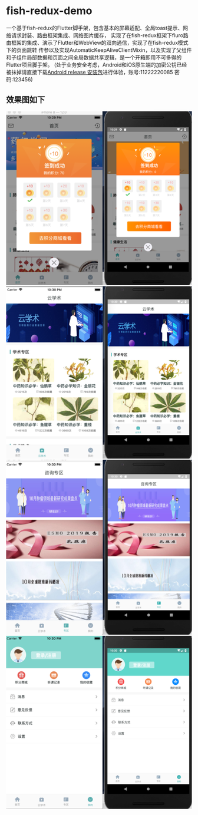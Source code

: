 # fish-redux-demo

一个基于fish-redux的Flutter脚手架，包含基本的屏幕适配、全局toast提示、网络请求封装、路由框架集成、网络图片缓存，
实现了在fish-redux框架下fluro路由框架的集成、演示了Flutter和WebView的双向通信，实现了在fish-redux模式下的页面跳转
传参以及实现AutomaticKeepAliveClientMixin，以及实现了父组件和子组件局部数据和页面之间全局数据共享逻辑，是一个开箱即用不可多得的Flutter项目脚手架。
(处于业务安全考虑，Android和iOS原生端的加密公钥已经被抹掉请直接下载[Android release 安装包](https://github.com/bozaigao/fish-redux-demo/blob/master/app.apk)进行体验，账号:11222220085 密码:123456)

## 效果图如下
![](./flutter_1.png)
![](./flutter_2.png)
![](./flutter_3.png)
![](./flutter_4.png)